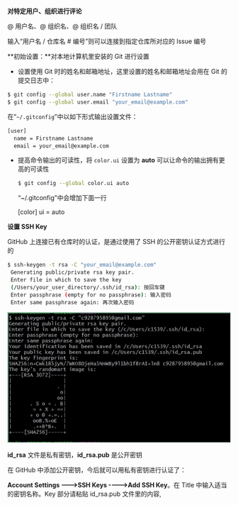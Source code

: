 **对特定用户、组织进行评论**

@ 用户名、@ 组织名、@ 组织名 / 团队

输入“用户名 / 仓库名 # 编号”则可以连接到指定仓库所对应的 Issue 编号

**初始设置：**对本地计算机里安装的 Git 进行设置

- 设置使用 Git 时的姓名和邮箱地址，这里设置的姓名和邮箱地址会用在 Git 的提交日志中：

```sh
$ git config --global user.name "Firstname Lastname"
$ git config --global user.email "your_email@example.com"
```

在“`~/.gitconfig`”中以如下形式输出设置文件：

```sh
[user]
  name = Firstname Lastname
  email = your_email@example.com
```

- 提高命令输出的可读性，将 `color.ui` 设置为 **auto** 可以让命令的输出拥有更高的可读性

  ```sh
  $ git config --global color.ui auto
  ```

  “~/.gitconfig”中会增加下面一行

  [color]
    ui = auto

**设置 SSH Key**

GitHub 上连接已有仓库时的认证，是通过使用了 SSH 的公开密钥认证方式进行的

```sh
$ ssh-keygen -t rsa -C "your_email@example.com"
 Generating public/private rsa key pair.
 Enter file in which to save the key
 (/Users/your_user_directory/.ssh/id_rsa): 按回车键
 Enter passphrase (empty for no passphrase): 输入密码
 Enter same passphrase again: 再次输入密码
```

![](../assets/github/ssh.jpg)

**id_rsa** 文件是私有密钥，**id_rsa.pub** 是公开密钥

在 GitHub 中添加公开密钥，今后就可以用私有密钥进行认证了：

**Account Settings --->SSH Keys  ---->Add SSH Key**。在 Title 中输入适当的密钥名称。Key 部分请粘贴 id_rsa.pub 文件里的内容,